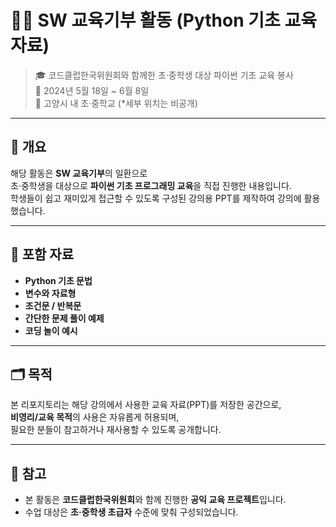 # 🧑‍🏫 SW 교육기부 활동 (Python 기초 교육 자료)

> 🎓 코드클럽한국위원회와 함께한 초·중학생 대상 파이썬 기초 교육 봉사  
> 📅 2024년 5월 18일 ~ 6월 8일  
> 📍 고양시 내 초·중학교 (*세부 위치는 비공개)

---

## 📌 개요

해당 활동은 **SW 교육기부**의 일환으로  
초·중학생을 대상으로 **파이썬 기초 프로그래밍 교육**을 직접 진행한 내용입니다.  
학생들이 쉽고 재미있게 접근할 수 있도록 구성된 강의용 PPT를 제작하여 강의에 활용했습니다.

---

## 📂 포함 자료

- **Python 기초 문법**
- **변수와 자료형**
- **조건문 / 반복문**
- **간단한 문제 풀이 예제**
- **코딩 놀이 예시**

---

## 🗂 목적

본 리포지토리는 해당 강의에서 사용한 교육 자료(PPT)를 저장한 공간으로,  
**비영리/교육 목적**의 사용은 자유롭게 허용되며,  
필요한 분들이 참고하거나 재사용할 수 있도록 공개합니다.

---

## 📎 참고

- 본 활동은 **코드클럽한국위원회**와 함께 진행한 **공익 교육 프로젝트**입니다.
- 수업 대상은 **초·중학생 초급자** 수준에 맞춰 구성되었습니다.
